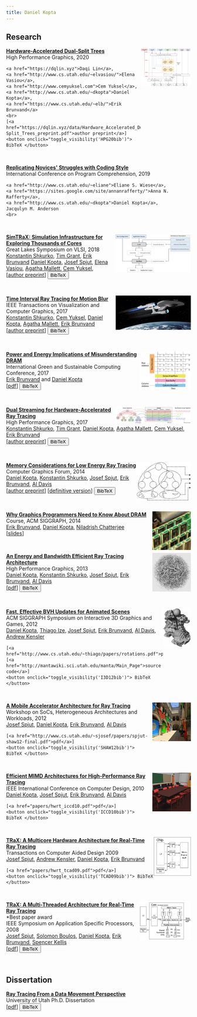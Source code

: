 ```yaml
---
title: Daniel Kopta
---
```



<script type="text/javascript"><!-- function toggle_visibility(id) { var e = document.getElementById(id); if(e.style.display == 'block') e.style.display = 'none'; else e.style.display = 'block'; } //--></script>


## Research

<script type="text/javascript">
<!-- 
    function toggle_visibility(id) { 
       var e = document.getElementById(id); 
       if(e.style.display == 'block') 
          e.style.display = 'none'; 
       else e.style.display = 'block'; 
    } 
//--></script>


<style>
img {
    float: right;
}
</style>

<p>
<img src="images/HPG20.png" height="105">
<a href="https://dqlin.xyz/pubs/2020-hpg-DST/"><strong>Hardware-Accelerated Dual-Split Trees</strong></a>
<br>
    High Performance Graphics, 2020<br>
    
    <a href="https://dqlin.xyz">Daqi Lin</a>,
    <a href="http://www.cs.utah.edu/~elvasiou/">Elena Vasiou</a>, 
    <a href="http://www.cemyuksel.com">Cem Yuksel</a>,
    <a href="http://www.cs.utah.edu/~dkopta">Daniel Kopta</a>,
    <a href="https://www.cs.utah.edu/~elb/">Erik Brunvand</a>
    <br>
    [<a href="https://dqlin.xyz/data/Hardware_Accelerated_Dual-Split_Trees_preprint.pdf">author preprint</a>]
    <button onclick="toggle_visibility('HPG20bib')"> BibTeX </button>
</p>

<div id="HPG20bib" style='display:none'>
<pre>
@article{Lin2020,
   author       = {Daqi Lin and Elena Vasiou and Cem Yuksel and Daniel Kopta and Erik Brunvand},
   title        = {Hardware-Accelerated Dual-Split Trees},
   journal      = {Proc. ACM Comput. Graph. Interact. Tech. (Proceedings of HPG 2020)},
   year         = {2020},
   volume       = {3},
   number       = {2},
   pages        = {20:1--20:21},
   articleno    = {20},
   numpages     = {18},
   url          = {http://doi.acm.org/10.1145/3406185},
   doi          = {10.1145/3406185},
   publisher    = {ACM Press},
   address      = {New York, NY, USA},
}
</pre>
</div>

<br>


<p>
<a href="https://conf.researchr.org/event/icpc-2019/icpc-2019-replications-replicating-novices-struggles-with-coding-style"><strong>Replicating Novices' Struggles with Coding Style</strong></a>
<br>
    International Conference on Program Comprehension, 2019<br>
    
    <a href="http://www.cs.utah.edu/~eliane">Eliane S. Wiese</a>,
    <a href="https://sites.google.com/site/annanrafferty/">Anna N. Rafferty</a>, 
    <a href="http://www.cs.utah.edu/~dkopta">Daniel Kopta</a>,
    Jacqulyn M. Anderson
    <br>
</p>

<br>

<p><img src="images/GLSVLSI.png" height="105">
<a href="https://dl.acm.org/doi/10.1145/3194554.3194650"><strong>SimTRaX: Simulation Infrastructure for Exploring Thousands of Cores</strong></a>
<br>
    Great Lakes Symposium on VLSI, 2018<br>
    <a href="http://www.cs.utah.edu/~kshkurko/">Konstantin Shkurko</a>,
    <a href="http://www.cs.utah.edu/~tgrant/">Tim Grant</a>,
    <a href="http://www.cs.utah.edu/~elb/">Erik Brunvand</a>
    <a href="http://www.cs.utah.edu/~dkopta">Daniel Kopta</a>,
    <a href="http://www.cs.utah.edu/~sjosef/">Josef Spjut</a>,
    <a href="http://www.cs.utah.edu/~elvasiou/">Elena Vasiou</a>,
    <a href="https://geometrian.com">Agatha Mallett</a>,
    <a href="http://www.cemyuksel.com">Cem Yuksel</a>,
    <br>
    [<a href="http://cemyuksel.com/research/papers/SimTRaX_GLSVLSI18.pdf">author preprint</a>]
    <button onclick="toggle_visibility('GLSVLSIbib')"> BibTeX </button>
</p>


<div id="GLSVLSIbib" style='display:none'>
<pre>
@inproceedings{Shkurko:2018:simtrax,
  author    = {Konstantin Shkurko and Tim Grant and Erik Brunvand and Daniel Kopta and Josef Spjut and Elena Vasiou and Agatha Mallett and Cem Yuksel},
  title     = {SimTRaX: Simulation Infrastructure for Exploring Thousands of Cores},
  booktitle = {2018 Great Lakes Symposium on VLSI},
  series    = {GLSVLSI '18},
  year      = {2018},
  isbn      = {978-1-4503-5724-1},
  location  = {Chicago, IL},
  numpages  = {4},
  url       = {https://doi.org/10.1145/3194554.3194650},
  doi       = {10.1145/3194554.3194650},
  publisher = {ACM},
  address   = {New York, NY, USA},
  note      = {to appear},
  acmid     = {2492058},
  pages     = {121--128}
}
</pre>
</div>

<br>

<p><img src="images/TVCG17.png" width="205">
<a href="http://dx.doi.org/10.1109/TVCG.2017.2775241"><strong>Time Interval Ray Tracing for Motion Blur</strong></a>
<br>
    IEEE Transactions on Visualization and Computer Graphics, 2017<br>
    <a href="http://www.cs.utah.edu/~kshkurko/">Konstantin Shkurko</a>,
    <a href="http://www.cemyuksel.com">Cem Yuksel</a>,
    <a href="http://www.cs.utah.edu/~dkopta">Daniel Kopta</a>,
    <a href="https://geometrian.com">Agatha Mallett</a>,
    <a href="http://www.cs.utah.edu/~elb/">Erik Brunvand</a>
    <br>
    [<a href="http://cemyuksel.com/research/papers/time_interval_ray_tracing_for_motion_blur-high.pdf">author preprint</a>]
    <button onclick="toggle_visibility('TVCG17bib')"> BibTeX </button>
</p>




<div id="TVCG17bib" style='display:none'>
<pre>
@ARTICLE{8115176, 
author={K. Shkurko and C. Yuksel and D. Kopta and A. Mallett and E. Brunvand}, 
journal={IEEE Transactions on Visualization and Computer Graphics}, 
title={Time Interval Ray Tracing for Motion Blur}, 
year={2017}, 
volume={PP}, 
number={99}, 
pages={1-1}, 
keywords={Acceleration;Cameras;Dynamics;Geometry;Image reconstruction;Ray tracing;Strain;motion blur;ray tracing;sampling}, 
doi={10.1109/TVCG.2017.2775241}, 
ISSN={1077-2626}, 
month={},}
</pre>
</div>

<br>

<p><img src="images/IGSC17.png" height="105">
<a href="papers/hwrt_igsc17.pdf"><strong>Power and Energy Implications of Misunderstanding DRAM</strong></a>
<br>
    International Green and Sustainable Computing Conference, 2017<br>
    <a href="http://www.cs.utah.edu/~elb/">Erik Brunvand</a> and
    <a href="http://www.cs.utah.edu/~dkopta">Daniel Kopta</a>
    <br>
    [<a href="papers/hwrt_igsc17.pdf">pdf</a>]
    <button onclick="toggle_visibility('IGSC17bib')"> BibTeX </button>
</p>


<div id="IGSC17bib" style='display:none'>
<pre>
@InProceedings{brunvand-igsc-17,
  author =       {Erik Brunvand and Daniel Kopta},
  title =        {Power and Energy Implications of Misunderstanding DRAM},
  booktitle = {International Green and Sustainable Computing conference ({ISGC})},
  year =         2017,
  address =      {Orlando, Fl},
  organization = {{IEEE}},
  month =        {Oct.}}
</pre>
</div>


<br>

<p><img src="images/HPG17.png" width="205">
<a href="http://doi.acm.org/10.1145/3105762.3105771"><strong>Dual Streaming for Hardware-Accelerated Ray Tracing</strong></a>
<br>
    High Performance Graphics, 2017<br>
    <a href="http://www.cs.utah.edu/~kshkurko/">Konstantin Shkurko</a>,
    <a href="http://www.cs.utah.edu/~tgrant/">Tim Grant</a>,
    <a href="http://www.cs.utah.edu/~dkopta">Daniel Kopta</a>,
    <a href="https://geometrian.com">Agatha Mallett</a>,
    <a href="http://www.cemyuksel.com">Cem Yuksel</a>,
    <a href="http://www.cs.utah.edu/~elb/">Erik Brunvand</a>
    <br>
    [<a href="http://cemyuksel.com/research/papers/dual_streaming_hpg2017.pdf">author preprint</a>]
    <button onclick="toggle_visibility('HPG17bib')"> BibTeX </button>
</p>

 
<div id="HPG17bib" style='display:none'>
<pre>
@inproceedings{Shkurko:2017:3105762.3105771,
 author = {Shkurko, Konstantin and Grant, Tim and Kopta, Daniel and Mallett, Agatha and Yuksel, Cem and Brunvand, Erik},
 title = {Dual Streaming for Hardware-accelerated Ray Tracing},
 booktitle = {Proceedings of High Performance Graphics},
 series = {HPG '17},
 year = {2017},
 isbn = {978-1-4503-5101-0},
 location = {Los Angeles, California},
 pages = {12:1--12:11},
 articleno = {12},
 numpages = {11},
 url = {http://doi.acm.org/10.1145/3105762.3105771},
 doi = {10.1145/3105762.3105771},
 acmid = {3105771},
 publisher = {ACM},
 address = {New York, NY, USA},
 keywords = {raytracing hardware},
} 
</pre>
</div>


<br>



<p><img src="images/CGF14.png" height="105">
<a href="http://onlinelibrary.wiley.com/doi/10.1111/cgf.12458/abstract?systemMessage=Wiley+Online+Library+will+be+disrupted+9th+Aug+from+10-2+BST+for+essential+maintenance.+Pay+Per+View+will+be+unavailable+from+10-6+BST."><strong>Memory Considerations for Low Energy Ray Tracing</strong></a>
<br>
    Computer Graphics Forum, 2014<br>
    <a href="http://www.cs.utah.edu/~dkopta">Daniel Kopta</a>,
    <a href="http://www.cs.utah.edu/~kshkurko/">Konstantin Shkurko</a>,
    <a href="http://www.cs.utah.edu/~sjosef/">Josef Spjut</a>,
    <a href="http://www.cs.utah.edu/~elb/">Erik Brunvand</a>,
    <a href="http://www.cs.utah.edu/~ald/">Al Davis</a>
    <br>
    [<a href="papers/hwrt_cgf14.pdf">author preprint</a>]
    [<a href="http://onlinelibrary.wiley.com/doi/10.1111/cgf.12458/abstract?systemMessage=Wiley+Online+Library+will+be+disrupted+9th+Aug+from+10-2+BST+for+essential+maintenance.+Pay+Per+View+will+be+unavailable+from+10-6+BST.">definitive version</a>]
    <button onclick="toggle_visibility('CGF14bib')"> BibTeX </button>
</p>

<div id="CGF14bib" style='display:none'>
<pre>
@article {CGF:CGF12458,
author = {Kopta, D. and Shkurko, K. and Spjut, J. and Brunvand, E. and Davis, A.},
title = {Memory Considerations for Low Energy Ray Tracing},
journal = {Computer Graphics Forum},
issn = {1467-8659},
url = {http://dx.doi.org/10.1111/cgf.12458},
doi = {10.1111/cgf.12458},
pages = {n/a--n/a},
keywords = {architecture for accelerated graphics computing, hardware,
graphics hardware, ray casting/tracing hardware, 
I.3.1 [Computer Graphics]: Hardware Architecture&mdash;Parallel Processing;
I.3.7 [Computer Graphics]: Three-Dimensional Graphics and Realism&mdash;Raytracing},
year = {2014},
}
</pre>
</div>

<br>

<p><img src="images/DRAM.png" height="105">
<a href="http://s2014.siggraph.org/attendees/courses/events/why-graphics-programmers-need-know-about-dram.html"><strong>Why Graphics Programmers Need to Know About DRAM</strong></a>
<br>
    Course, ACM SIGGRAPH, 2014<br>
    <a href="http://www.cs.utah.edu/~elb/">Erik Brunvand</a>,
    <a href="http://www.cs.utah.edu/~dkopta">Daniel Kopta</a>,
    <a href="http://www.cs.utah.edu/~nil/">Niladrish Chatterjee</a>
    <br>
    [<a href="papers/DRAM-SIGGRAPH14_post.pdf">slides</a>]
<p>

<br>

<p><img src="images/HPG13.png" height="105">
<a href="papers/hwrt_hpg13.pdf"><strong>An Energy and Bandwidth Efficient Ray Tracing Architecture</strong></a>
    <br>
    High Performance Graphics, 2013<br>
    <a href="http://www.cs.utah.edu/~dkopta">Daniel Kopta</a>,
    <a href="http://www.cs.utah.edu/~kshkurko/">Konstantin Shkurko</a>,
    <a href="http://www.cs.utah.edu/~sjosef/">Josef Spjut</a>,
    <a href="http://www.cs.utah.edu/~elb/">Erik Brunvand</a>,
     <a href="http://www.cs.utah.edu/~ald/">Al Davis</a>
    <br>
    [<a href="papers/hwrt_hpg13.pdf">pdf</a>]
    <button onclick="toggle_visibility('HPG13bib')"> BibTeX </button>
<p>

<div id="HPG13bib" style='display:none'>
<pre>
@inproceedings{Kopta-HPG13,
 author = {Kopta, Daniel and Shkurko, Konstantin and Spjut, Josef and Brunvand, Erik and Davis, Al},
 title = {An Energy and Bandwidth Efficient Ray Tracing Architecture},
 booktitle = {Proceedings of the 5th High-Performance Graphics Conference},
 series = {HPG '13},
 year = {2013},
 isbn = {978-1-4503-2135-8},
 location = {Anaheim, California},
 pages = {121--128},
 numpages = {8},
 url = {http://doi.acm.org/10.1145/2492045.2492058},
 doi = {10.1145/2492045.2492058},
 acmid = {2492058},
 publisher = {ACM},
 address = {New York, NY, USA},
 keywords = {bandwidth reduction, energy reduction, persistent pipelines, ray tracing, streaming},
}
</pre>
</div>

<br>

<p><img src="images/I3D12.png" height="105">
<a href="http://www.cs.utah.edu/~thiago/papers/rotations.pdf"><strong>Fast, Effective BVH Updates for Animated Scenes</strong></a>
<br>
    ACM SIGGRAPH Symposium on Interactive 3D Graphics and Games, 2012<br>
    <a href="http://www.cs.utah.edu/~dkopta">Daniel Kopta</a>,
    <a href="http://www.cs.utah.edu/~thiago">Thiago Ize</a>,
    <a href="http://www.cs.utah.edu/~sjosef/">Josef Spjut</a>,
    <a href="http://www.cs.utah.edu/~elb/">Erik Brunvand</a>,
    <a href="http://www.cs.utah.edu/~ald/">Al Davis</a>,
    <a href="http://www.cs.utah.edu/~aek">Andrew Kensler</a>
    <br>

    [<a href="http://www.cs.utah.edu/~thiago/papers/rotations.pdf">pdf</a>]
    [<a href="http://mantawiki.sci.utah.edu/manta/Main_Page">source code</a>]
    <button onclick="toggle_visibility('I3D12bib')"> BibTeX </button>
<p>

<div id="I3D12bib" style='display:none'>
<pre>
@inproceedings{Kopta-I3D12,
 author = {Kopta, Daniel and Ize, Thiago and Spjut, Josef and Brunvand, Erik and Davis, Al and Kensler, Andrew},
 title = {Fast, Effective BVH Updates for Animated Scenes},
 booktitle = {Proceedings of the ACM SIGGRAPH Symposium on Interactive 3D Graphics and Games},
 series = {I3D '12},
 year = {2012},
 isbn = {978-1-4503-1194-6},
 location = {Costa Mesa, California},
 pages = {197--204},
 numpages = {8},
 url = {http://doi.acm.org/10.1145/2159616.2159649},
 doi = {10.1145/2159616.2159649},
 acmid = {2159649},
 publisher = {ACM},
 address = {New York, NY, USA},
 keywords = {acceleration structures, bounding volume hierarchies, dynamic scenes, parallel update, ray tracing, tree rotations},
} 
</pre>
</div>

<br>

<p><img src="images/SHAW12.png" height="105">
<a href="http://www.cs.utah.edu/~sjosef/papers/spjut-shaw12-final.pdf"> <strong>A Mobile Accelerator Architecture for Ray Tracing</strong></a>
<br>
    Workshop on SoCs, Heterogeneous Architectures and Workloads, 2012<br>
    <a href="http://www.cs.utah.edu/~sjosef/">Josef Spjut</a>,
    <a href="http://www.cs.utah.edu/~dkopta">Daniel Kopta</a>,
    <a href="http://www.cs.utah.edu/~elb/">Erik Brunvand</a>,
    <a href="http://www.cs.utah.edu/~ald/">Al Davis</a>
    <br>

    [<a href="http://www.cs.utah.edu/~sjosef/papers/spjut-shaw12-final.pdf">pdf</a>]
    <button onclick="toggle_visibility('SHAW12bib')"> BibTeX </button>
<p>

<div id="SHAW12bib" style='display:none'>
<pre>
@InProceedings{Spjut-SHAW12,
  author =   {Josef Spjut and Daniel Kopta and Erik Brunvand and Al Davis},
  title =    {A Mobile Accelerator Architecture for Ray Tracing},
  booktitle =    {3rd Workshop on SoCs, Heterogeneous Architectures and Workloads (SHAW-3)},
  year =     2012,
}
</pre>
</div>

<br>

<p><img src="images/ICCD10.png" height="105">
<a href="papers/hwrt_iccd10.pdf"><strong>Efficient MIMD Architectures for High-Performance Ray Tracing</strong></a>
<br>
    IEEE International Conference on Computer Design, 2010<br>
    <a href="http://www.cs.utah.edu/~dkopta">Daniel Kopta</a>,
    <a href="http://www.cs.utah.edu/~sjosef/">Josef Spjut</a>,
    <a href="http://www.cs.utah.edu/~elb/">Erik Brunvand</a>,
     <a href="http://www.cs.utah.edu/~ald/">Al Davis</a>
    <br>

    [<a href="papers/hwrt_iccd10.pdf">pdf</a>]
    <button onclick="toggle_visibility('ICCD10bib')"> BibTeX </button>
<p>

<div id="ICCD10bib" style='display:none'>
<pre>
@INPROCEEDINGS{Kopta-ICCD10,
author={Daniel Kopta and Josef Spjut and Erik Brunvand and Alan Davis},
booktitle={IEEE International Conference on Computer Design (ICCD)},
title={Efficient {MIMD} architectures for high-performance ray tracing},
year={2010},
}
</pre>
</div>

<br>

<p><img src="images/TCAD09.png" height="105">
<a href="papers/hwrt_tcad09.pdf"><strong>TRaX: A Multicore Hardware Architecture for Real-Time Ray Tracing</strong> </a>
<br>
    Transactions on Computer Aided Design 2009<br>
    <a href="http://www.cs.utah.edu/~sjosef/">Josef Spjut</a>,
    <a href="http://www.cs.utah.edu/~aek/">Andrew Kensler</a>,
    <a href="http://www.cs.utah.edu/~dkopta">Daniel Kopta</a>,
    <a href="http://www.cs.utah.edu/~elb/">Erik Brunvand</a>
    <br>

    [<a href="papers/hwrt_tcad09.pdf">pdf</a>]
    <button onclick="toggle_visibility('TCAD09bib')"> BibTeX </button>
<p>

<div id="TCAD09bib" style='display:none'>
<pre>
@article{Spjut-TCAD09,
 author = {Spjut, Josef and Kensler, Andrew and Kopta, Daniel and Brunvand, Erik},
 title = {TRaX: A Multicore Hardware Architecture for Real-time Ray Tracing},
 journal = {Trans. Comp.-Aided Des. Integ. Cir. Sys.},
 issue_date = {December 2009},
 volume = {28},
 number = {12},
 month = dec,
 year = {2009},
 issn = {0278-0070},
 pages = {1802--1815},
 numpages = {14},
 url = {http://dx.doi.org/10.1109/TCAD.2009.2028981},
 doi = {10.1109/TCAD.2009.2028981},
 acmid = {1721250},
 publisher = {IEEE Press},
 address = {Piscataway, NJ, USA},
 keywords = {Computer architecture, computer architecture, computer graphics, ray tracing},
}
</pre>
</div>

<br>

<p><img src="images/SASP08.png" height="105">
<a href="papers/hwrt_sasp08.pdf"><strong>TRaX: A Multi-Threaded Architecture for Real-Time Ray Tracing</strong> </a>
<br>
    *Best paper award <br>
    IEEE Symposium on Application Specific Processors, 2008<br>
    <a href="http://www.cs.utah.edu/~sjosef/">Josef Spjut</a>,
    <a href="http://graphics.stanford.edu/~boulos/">Solomon Boulos</a>,
    <a href="http://www.cs.utah.edu/~dkopta">Daniel Kopta</a>,
    <a href="http://www.cs.utah.edu/~elb/">Erik Brunvand</a>,
    <a href="http://www.ece.utah.edu/~skellis/">Spencer Kellis</a>
    <br>
    [<a href="papers/hwrt_sasp08.pdf">pdf</a>]
    <button onclick="toggle_visibility('SASP08bib')"> BibTeX </button>
<p>

<div id="SASP08bib" style='display:none'>
<pre>
@inproceedings{Spjut-SASP08,
 author = {Spjut, Josef and Boulos, Solomon and Kopta, Daniel and Brunvand, Erik and Kellis, Spencer},
 title = {TRaX: A Multi-Threaded Architecture for Real-Time Ray Tracing},
 booktitle = {Proceedings of the 2008 Symposium on Application Specific Processors},
 series = {SASP '08},
 year = {2008},
 isbn = {978-1-4244-2333-0},
 pages = {108--114},
 numpages = {7},
 url = {http://dx.doi.org/10.1109/SASP.2008.4570794},
 doi = {10.1109/SASP.2008.4570794},
 acmid = {1549691},
 publisher = {IEEE Computer Society},
 address = {Washington, DC, USA},
}
</pre>
</div>

<br>

<h2>Dissertation</h2>

<a href="papers/kopta_dissertation.pdf"> <strong>Ray Tracing From a Data Movement Perspective</strong></a>
    <br>University of Utah Ph.D. Dissertation<br>
    [<a href="papers/kopta_dissertation.pdf">pdf</a>]
    <button onclick="toggle_visibility('DISSERTATIONbib')"> BibTeX </button>
<p>

<div id="DISSERTATIONbib" style='display:none'>
<pre>
@phdthesis{Kopta-thesis16,
author = {Daniel Kopta},
title = {Ray Tracing From a Data Movement Perspective},
school = {The University of Utah},
year = {2016},
month = {May}
}
</pre>
</div>
